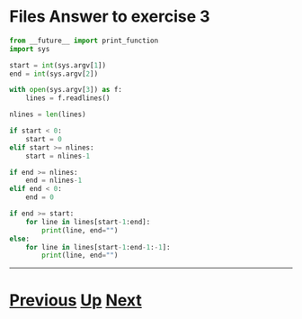 # Files Answer to exercise 3

```python
from __future__ import print_function
import sys

start = int(sys.argv[1])
end = int(sys.argv[2])

with open(sys.argv[3]) as f:
    lines = f.readlines()

nlines = len(lines)

if start < 0:
    start = 0
elif start >= nlines:
    start = nlines-1

if end >= nlines:
    end = nlines-1
elif end < 0:
    end = 0

if end >= start:
    for line in lines[start-1:end]:
        print(line, end="")
else:
    for line in lines[start-1:end-1:-1]:
        print(line, end="")
```

***

# [Previous](files.md) [Up](README.md) [Next](files.md)
